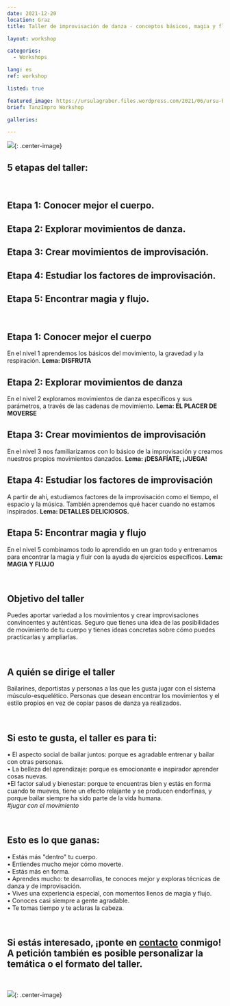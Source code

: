 ```yaml
---
date: 2021-12-20
location: Graz
title: Taller de improvisación de danza - conceptos básicos, magia y flujo

layout: workshop

categories:
  - Workshops

lang: es
ref: workshop

listed: true

featured_image: https://ursulagraber.files.wordpress.com/2021/06/ursu-boden.jpg?w=500&fit=crop
brief: TanzImpro Workshop

galleries:

---
```

![](https://ursulagraber.files.wordpress.com/2021/12/dscf4404.jpg){: .center-image}
<br>

## 5 etapas del taller:

<br>

## Etapa 1: Conocer mejor el cuerpo.
## Etapa 2: Explorar movimientos de danza.
## Etapa 3: Crear movimientos de improvisación.
## Etapa 4: Estudiar los factores de improvisación.
## Etapa 5: Encontrar magia y flujo.

<br>


## Etapa 1: Conocer mejor el cuerpo
En el nivel 1 aprendemos los básicos del movimiento, la gravedad y la respiración.  **Lema: DISFRUTA**


## Etapa 2: Explorar movimientos de danza
En el nivel 2 exploramos movimientos de danza específicos y sus parámetros, a través de las cadenas de movimiento. **Lema: EL PLACER DE MOVERSE**


## Etapa 3: Crear movimientos de improvisación
En el nivel 3 nos familiarizamos con lo básico de la improvisación y creamos nuestros propios movimientos danzados. **Lema: ¡DESAFÍATE, ¡JUEGA!**


## Etapa 4: Estudiar los factores de improvisación
A partir de ahí, estudiamos factores de la improvisación como el tiempo, el espacio y la música. También aprendemos qué hacer cuando no estamos inspirados. **Lema: DETALLES DELICIOSOS.**



## Etapa 5: Encontrar magia y flujo
En el nivel 5 combinamos todo lo aprendido en un gran todo y entrenamos para encontrar la magia y fluir con la ayuda de ejercicios específicos. **Lema: MAGIA Y FLUJO**



<br>

## Objetivo del taller
Puedes aportar variedad a los movimientos y crear improvisaciones convincentes y auténticas. Seguro que tienes una idea de las posibilidades de movimiento de tu cuerpo y tienes ideas concretas sobre cómo puedes practicarlas y ampliarlas.

<br>

## A quién se dirige el taller
Bailarines, deportistas y personas a las que les gusta jugar con el sistema músculo-esquelético. Personas que desean encontrar los movimientos y el estilo propios en vez de copiar pasos de danza ya realizados.

<br>

## Si esto te gusta, el taller es para ti:
•  El aspecto social de bailar juntos: porque es agradable entrenar y bailar con otras personas. <br>
• La belleza del aprendizaje: porque es emocionante e inspirador aprender cosas nuevas.<br>
•El factor salud y bienestar: porque te encuentras bien y estás en forma cuando te mueves, tiene un efecto relajante y se producen endorfinas, y porque bailar siempre ha sido parte de la vida humana.<br>
*#jugar con el movimiento*

<br>

## Esto es lo que ganas:
• Estás más "dentro" tu cuerpo.<br>
• Entiendes mucho mejor cómo moverte.<br>
• Estás más en forma.<br>
• Aprendes mucho: te desarrollas, te conoces mejor y exploras técnicas de danza y de improvisación.<br>
• Vives una experiencia especial, con momentos llenos de magia y flujo.<br>
• Conoces casi siempre a gente agradable. <br>
• Te tomas tiempo y te aclaras la cabeza.<br>

<br>

## Si estás interesado, ¡ponte en <a href="http://www.ursulagraber.com/contact/">contacto</a> conmigo! A petición también es posible personalizar la temática o el formato del taller.
<br>


![](https://ursulagraber.files.wordpress.com/2021/12/dscf4488.jpg){: .center-image}
<br>
